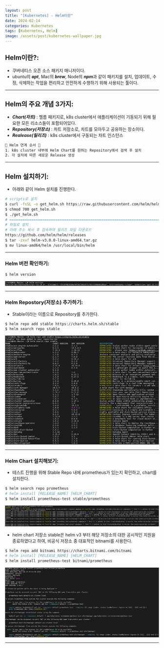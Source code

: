 ```yaml
---
layout: post
title: "[Kubernetes] - Helm이란"
date: 2024-02-14
categories: Kubernetes
tags: [Kubernetes, Helm]
image: /assets/post/kubernetes-wallpaper.jpg
---
```


## Helm이란?:
- 쿠버네티스 오픈 소스 패키지 매니저이다.
- ubuntu의 ***apt***, Mac의 ***brew***, Node의 ***npm***과 같이 패키지를 설치, 업데이트, 수정, 삭제하는 작업을 편리하고 안전하게 수행하기 위해 사용되는 툴이다.

* * *

## Helm의 주요 개념 3가지:
- ***Chart(차트)*** : 헬름 패키지로, k8s cluster에서 애플리케이션이 기동되기 위해 필요한 모든 리소스들이 포함되어있다.
- ***Repository(저장소)*** : 차트 저장소로, 차트를 모아두고 공유하는 장소이다.
- ***Realease(릴리즈)*** : k8s cluster에서 구동되는 차트 인스턴스
```html
🙌 Helm 연계 순서 🙌
1. k8s cluster 내부에 Helm Chart를 원하는 Repository에서 검색 후 설치
2. 각 설치에 따른 새로운 Release 생성
```

* * *

## Helm 설치하기:
- 아래와 같이 Helm 설치를 진행한다.
```bash
# scripts로 설치
$ curl -fsSL -o get_helm.sh https://raw.githubusercontent.com/helm/helm/master/scripts/get-helm-3
$ chmod 700 get_helm.sh
$ ./get_helm.sh
# ===========================================================================================
# 파일로 설치
# 아래 주소 복사 후 접속하여 릴리즈 파일 다운로드
https://github.com/helm/helm/releases
$ tar -zxvf helm-v3.0.0-linux-amd64.tar.gz
$ mv linux-amd64/helm /usr/local/bin/helm
```

* * *

### Helm 버전 확인하기:
```bash
$ helm version
```
[![Helm 버전 확인](/assets/images/kubernetes/Helm%20버전%20확인.png)](/assets/images/kubernetes/Helm%20버전%20확인.png)

* * *

### Helm Repostory(저장소) 추가하기:
- Stable이라는 이름으로 Repository를 추가한다.
```bash
$ helm repo add stable https://charts.helm.sh/stable
$ helm search repo stable
```
[![Helm Repository 목록](/assets/images/kubernetes/Helm%20Repository%20목록.png)](/assets/images/kubernetes/Helm%20Repository%20목록.png)

* * *

### Helm Chart 설치해보기:
- 테스트 진행을 위해 Stable Repo 내에 prometheus가 있는지 확인하고, chart를 설치한다.
```bash
$ helm search repo prometheus
# helm install [RELEASE_NAME] [HELM_CHART]
$ helm install prometheus-test stable/prometheus
```
[![Helm repo stable 에러 발생](/assets/images/kubernetes/Helm%20repo%20stable%20에러%20발생.png)](/assets/images/kubernetes/Helm%20repo%20stable%20에러%20발생.png)

- helm chart 저장소 stable은 helm v3 부터 해당 저장소의 대한 공시적인 지원을 종료하였다고 하여, 비공식 저장소 중 대표적인 bitnami를 사용한다.
```bash
$ helm repo add bitnami https://charts.bitnami.com/bitnami
# helm install [RELEASE_NAME] [HELM_CHART]
$ helm install prometheus-test bitnami/prometheus
```
[![Helm chart 저장소 변경 후 prometheus 설치](/assets/images/kubernetes/Helm%20chart%20저장소%20변경%20후%20prometheus%20설치.png)](/assets/images/kubernetes/Helm%20chart%20저장소%20변경%20후%20prometheus%20설치.png)

* * *